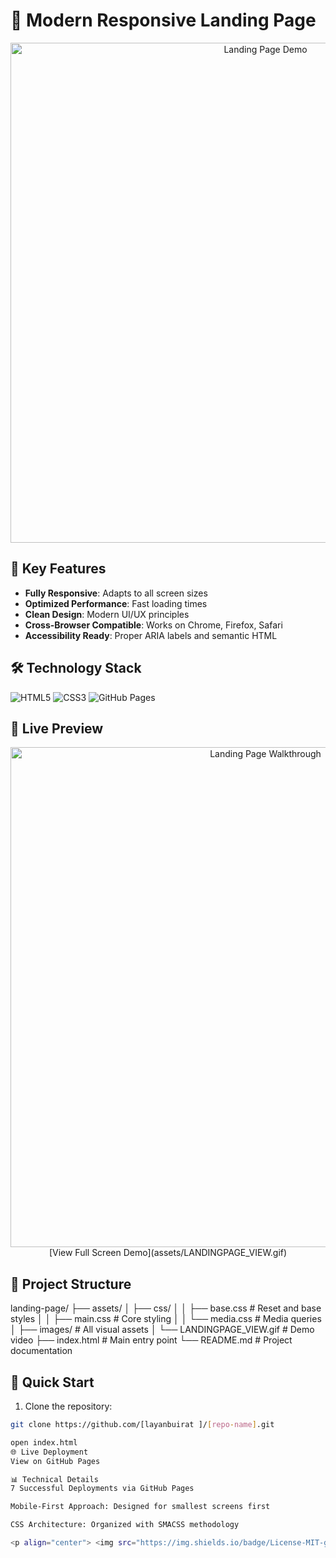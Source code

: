 # 🚀 Modern Responsive Landing Page

<div align="center">
  <img src="LANDINGPAGE_VIEW.gif" width="800" alt="Landing Page Demo">
</div>

## 🌟 Key Features
- **Fully Responsive**: Adapts to all screen sizes
- **Optimized Performance**: Fast loading times
- **Clean Design**: Modern UI/UX principles
- **Cross-Browser Compatible**: Works on Chrome, Firefox, Safari
- **Accessibility Ready**: Proper ARIA labels and semantic HTML

## 🛠️ Technology Stack
![HTML5](https://img.shields.io/badge/HTML-55%25-E34F26?logo=html5)
![CSS3](https://img.shields.io/badge/CSS-45%25-1572B6?logo=css3)
![GitHub Pages](https://img.shields.io/badge/Deployed_on-GitHub_Pages-222222?logo=github)

## 🎥 Live Preview
<div align="center">
  <img src="LANDINGPAGE_VIEW.gif" width="800" alt="Landing Page Walkthrough">
  <br>
  [View Full Screen Demo](assets/LANDINGPAGE_VIEW.gif)
</div>

## 📂 Project Structure
landing-page/
├── assets/
│ ├── css/
│ │ ├── base.css # Reset and base styles
│ │ ├── main.css # Core styling
│ │ └── media.css # Media queries
│ ├── images/ # All visual assets
│ └── LANDINGPAGE_VIEW.gif # Demo video
├── index.html # Main entry point
└── README.md # Project documentation



## 🚀 Quick Start
1. Clone the repository:
```bash
git clone https://github.com/[layanbuirat ]/[repo-name].git

open index.html
🌐 Live Deployment
View on GitHub Pages

📊 Technical Details
7 Successful Deployments via GitHub Pages

Mobile-First Approach: Designed for smallest screens first

CSS Architecture: Organized with SMACSS methodology

<p align="center"> <img src="https://img.shields.io/badge/License-MIT-green"> <img src="https://img.shields.io/badge/Version-1.0-blue"> <img src="https://img.shields.io/badge/Status-Live-brightgreen"> </p> ```
